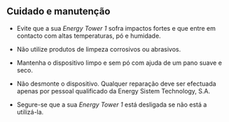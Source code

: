 ## Cuidado e manutenção

* Evite que a sua *Energy Tower 1* sofra impactos fortes e que entre em contacto com altas temperaturas, pó e humidade.

* Não utilize produtos de limpeza corrosivos ou abrasivos.

* Mantenha o dispositivo limpo e sem pó com ajuda de um pano suave e seco.

* Não desmonte o dispositivo. Qualquer reparação deve ser efectuada apenas por pessoal qualificado da Energy Sistem Technology, S.A.

* Segure-se que a sua *Energy Tower 1* está desligada se não está a utilizá-la.

